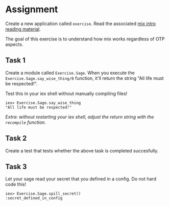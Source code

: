 # Assignment

Create a new application called `exercise`. Read the associated [mix intro reading material](../../reading-materials/mix/what-is-mix.md).

The goal of this exercise is to understand how mix works regardless of OTP aspects.

## Task 1

Create a module called `Exercise.Sage`. When you execute the `Exercise.Sage.say_wise_thing/0` function, it'll return the string "All life must be respected!".

Test this in your iex shell without manually compiling files!

```text
iex> Exercise.Sage.say_wise_thing
"All life must be respected!"
```

_Extra: without restarting your iex shell, adjust the return string with the `recompile` function._

## Task 2

Create a test that tests whether the above task is completed succesfully.

## Task 3

Let your sage read your secret that you defined in a config. Do not hard code this!

```text
iex> Exercise.Sage.spill_secret()
:secret_defined_in_config
```
